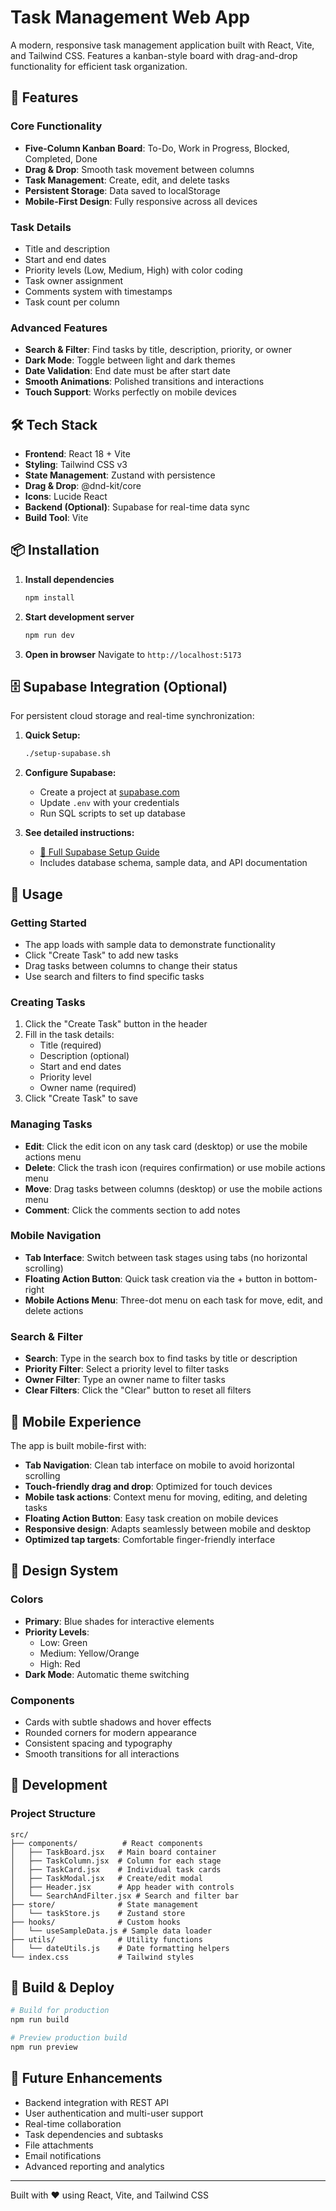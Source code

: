 # Task Management Web App

A modern, responsive task management application built with React, Vite, and Tailwind CSS. Features a kanban-style board with drag-and-drop functionality for efficient task organization.

## 🚀 Features

### Core Functionality
- **Five-Column Kanban Board**: To-Do, Work in Progress, Blocked, Completed, Done
- **Drag & Drop**: Smooth task movement between columns
- **Task Management**: Create, edit, and delete tasks
- **Persistent Storage**: Data saved to localStorage
- **Mobile-First Design**: Fully responsive across all devices

### Task Details
- Title and description
- Start and end dates
- Priority levels (Low, Medium, High) with color coding
- Task owner assignment
- Comments system with timestamps
- Task count per column

### Advanced Features
- **Search & Filter**: Find tasks by title, description, priority, or owner
- **Dark Mode**: Toggle between light and dark themes
- **Date Validation**: End date must be after start date
- **Smooth Animations**: Polished transitions and interactions
- **Touch Support**: Works perfectly on mobile devices

## 🛠️ Tech Stack

- **Frontend**: React 18 + Vite
- **Styling**: Tailwind CSS v3
- **State Management**: Zustand with persistence
- **Drag & Drop**: @dnd-kit/core
- **Icons**: Lucide React
- **Backend (Optional)**: Supabase for real-time data sync
- **Build Tool**: Vite

## 📦 Installation

1. **Install dependencies**
   ```bash
   npm install
   ```

2. **Start development server**
   ```bash
   npm run dev
   ```

4. **Open in browser**
   Navigate to `http://localhost:5173`

## 🗄️ Supabase Integration (Optional)

For persistent cloud storage and real-time synchronization:

1. **Quick Setup:**
   ```bash
   ./setup-supabase.sh
   ```

2. **Configure Supabase:**
   - Create a project at [supabase.com](https://supabase.com)
   - Update `.env` with your credentials
   - Run SQL scripts to set up database

3. **See detailed instructions:**
   - [📖 Full Supabase Setup Guide](SUPABASE.md)
   - Includes database schema, sample data, and API documentation

## 🎯 Usage

### Getting Started
- The app loads with sample data to demonstrate functionality
- Click "Create Task" to add new tasks
- Drag tasks between columns to change their status
- Use search and filters to find specific tasks

### Creating Tasks
1. Click the "Create Task" button in the header
2. Fill in the task details:
   - Title (required)
   - Description (optional)
   - Start and end dates
   - Priority level
   - Owner name (required)
3. Click "Create Task" to save

### Managing Tasks
- **Edit**: Click the edit icon on any task card (desktop) or use the mobile actions menu
- **Delete**: Click the trash icon (requires confirmation) or use mobile actions menu
- **Move**: Drag tasks between columns (desktop) or use the mobile actions menu
- **Comment**: Click the comments section to add notes

### Mobile Navigation
- **Tab Interface**: Switch between task stages using tabs (no horizontal scrolling)
- **Floating Action Button**: Quick task creation via the + button in bottom-right
- **Mobile Actions Menu**: Three-dot menu on each task for move, edit, and delete actions

### Search & Filter
- **Search**: Type in the search box to find tasks by title or description
- **Priority Filter**: Select a priority level to filter tasks
- **Owner Filter**: Type an owner name to filter tasks
- **Clear Filters**: Click the "Clear" button to reset all filters

## 📱 Mobile Experience

The app is built mobile-first with:
- **Tab Navigation**: Clean tab interface on mobile to avoid horizontal scrolling
- **Touch-friendly drag and drop**: Optimized for touch devices
- **Mobile task actions**: Context menu for moving, editing, and deleting tasks
- **Floating Action Button**: Easy task creation on mobile devices
- **Responsive design**: Adapts seamlessly between mobile and desktop
- **Optimized tap targets**: Comfortable finger-friendly interface

## 🎨 Design System

### Colors
- **Primary**: Blue shades for interactive elements
- **Priority Levels**:
  - Low: Green
  - Medium: Yellow/Orange
  - High: Red
- **Dark Mode**: Automatic theme switching

### Components
- Cards with subtle shadows and hover effects
- Rounded corners for modern appearance
- Consistent spacing and typography
- Smooth transitions for all interactions

## 🔧 Development

### Project Structure
```
src/
├── components/          # React components
│   ├── TaskBoard.jsx   # Main board container
│   ├── TaskColumn.jsx  # Column for each stage
│   ├── TaskCard.jsx    # Individual task cards
│   ├── TaskModal.jsx   # Create/edit modal
│   ├── Header.jsx      # App header with controls
│   └── SearchAndFilter.jsx # Search and filter bar
├── store/              # State management
│   └── taskStore.js    # Zustand store
├── hooks/              # Custom hooks
│   └── useSampleData.js # Sample data loader
├── utils/              # Utility functions
│   └── dateUtils.js    # Date formatting helpers
└── index.css           # Tailwind styles
```

## 🚀 Build & Deploy

```bash
# Build for production
npm run build

# Preview production build
npm run preview
```

## 🎯 Future Enhancements

- Backend integration with REST API
- User authentication and multi-user support
- Real-time collaboration
- Task dependencies and subtasks
- File attachments
- Email notifications
- Advanced reporting and analytics

---

Built with ❤️ using React, Vite, and Tailwind CSS
